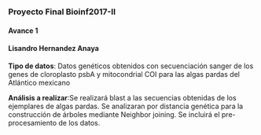 ### Proyecto Final Bioinf2017-II

#### Avance 1

#### Lisandro Hernandez Anaya

**Tipo de datos**: Datos genéticos obtenidos con secuenciación sanger de los genes de cloroplasto psbA y mitocondrial COI para las algas pardas del Atlántico mexicano

**Análisis a realizar**:Se  realizará blast a las secuencias obtenidas de los ejemplares de algas pardas. Se analizaran por distancia genética para la construcción de árboles mediante Neighbor joining. Se incluirá el pre-procesamiento de los datos.
